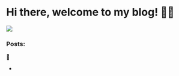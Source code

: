 # Hi there, welcome to my blog! 👋🏼 
![](https://media.giphy.com/media/L8K62iTDkzGX6/giphy.gif) 


### Posts:

:partying_face:

* 




